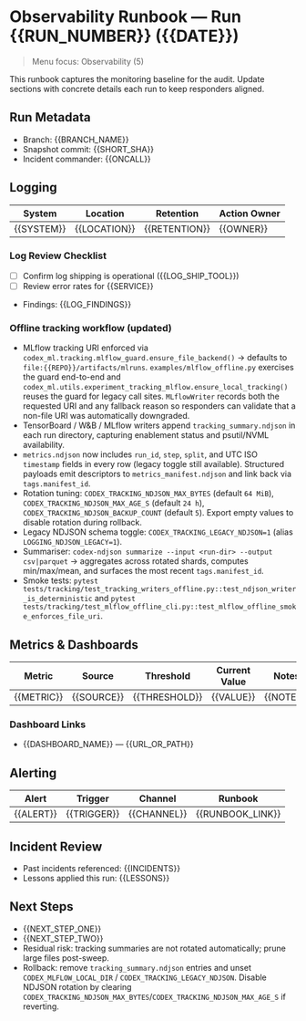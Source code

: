 # Observability Runbook — Run {{RUN_NUMBER}} ({{DATE}})

> Menu focus: Observability (5)

This runbook captures the monitoring baseline for the audit. Update sections with concrete details each run to keep responders aligned.

## Run Metadata
- Branch: {{BRANCH_NAME}}
- Snapshot commit: {{SHORT_SHA}}
- Incident commander: {{ONCALL}}

## Logging
| System | Location | Retention | Action Owner |
| --- | --- | --- | --- |
| {{SYSTEM}} | {{LOCATION}} | {{RETENTION}} | {{OWNER}} |

### Log Review Checklist
- [ ] Confirm log shipping is operational ({{LOG_SHIP_TOOL}})
- [ ] Review error rates for {{SERVICE}}
- Findings: {{LOG_FINDINGS}}

### Offline tracking workflow (updated)
- MLflow tracking URI enforced via `codex_ml.tracking.mlflow_guard.ensure_file_backend()` → defaults to `file:{{REPO}}/artifacts/mlruns`. `examples/mlflow_offline.py` exercises the guard end-to-end and `codex_ml.utils.experiment_tracking_mlflow.ensure_local_tracking()` reuses the guard for legacy call sites. `MLflowWriter` records both the requested URI and any fallback reason so responders can validate that a non-file URI was automatically downgraded.
- TensorBoard / W&B / MLflow writers append `tracking_summary.ndjson` in each run directory, capturing enablement status and psutil/NVML availability.
- `metrics.ndjson` now includes `run_id`, `step`, `split`, and UTC ISO `timestamp` fields in every row (legacy toggle still available). Structured payloads emit descriptors to `metrics_manifest.ndjson` and link back via `tags.manifest_id`.
- Rotation tuning: `CODEX_TRACKING_NDJSON_MAX_BYTES` (default `64 MiB`), `CODEX_TRACKING_NDJSON_MAX_AGE_S` (default `24 h`), `CODEX_TRACKING_NDJSON_BACKUP_COUNT` (default `5`). Export empty values to disable rotation during rollback.
- Legacy NDJSON schema toggle: `CODEX_TRACKING_LEGACY_NDJSON=1` (alias `LOGGING_NDJSON_LEGACY=1`).
- Summariser: `codex-ndjson summarize --input <run-dir> --output csv|parquet` → aggregates across rotated shards, computes min/max/mean, and surfaces the most recent `tags.manifest_id`.
- Smoke tests: `pytest tests/tracking/test_tracking_writers_offline.py::test_ndjson_writer_is_deterministic` and `pytest tests/tracking/test_mlflow_offline_cli.py::test_mlflow_offline_smoke_enforces_file_uri`.

## Metrics & Dashboards
| Metric | Source | Threshold | Current Value | Notes |
| --- | --- | --- | --- | --- |
| {{METRIC}} | {{SOURCE}} | {{THRESHOLD}} | {{VALUE}} | {{NOTES}} |

### Dashboard Links
- {{DASHBOARD_NAME}} — {{URL_OR_PATH}}

## Alerting
| Alert | Trigger | Channel | Runbook |
| --- | --- | --- | --- |
| {{ALERT}} | {{TRIGGER}} | {{CHANNEL}} | {{RUNBOOK_LINK}} |

## Incident Review
- Past incidents referenced: {{INCIDENTS}}
- Lessons applied this run: {{LESSONS}}

## Next Steps
- {{NEXT_STEP_ONE}}
- {{NEXT_STEP_TWO}}
- Residual risk: tracking summaries are not rotated automatically; prune large files post-sweep.
- Rollback: remove `tracking_summary.ndjson` entries and unset `CODEX_MLFLOW_LOCAL_DIR` / `CODEX_TRACKING_LEGACY_NDJSON`. Disable NDJSON rotation by clearing `CODEX_TRACKING_NDJSON_MAX_BYTES`/`CODEX_TRACKING_NDJSON_MAX_AGE_S` if reverting.

